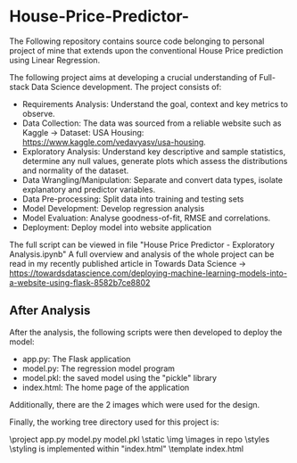 # House-Price-Predictor-

The Following repository contains source code belonging to personal project of mine that extends upon the conventional House Price prediction using Linear Regression.

The following project aims at developing a crucial understanding of Full-stack Data Science development. The project consists of:
- Requirements Analysis: Understand the goal, context and key metrics to observe.
- Data Collection: The data was sourced from a reliable website such as Kaggle -> Dataset: USA Housing: https://www.kaggle.com/vedavyasv/usa-housing.
- Exploratory Analysis: Understand key descriptive and sample statistics, determine any null values, generate plots which assess the distributions and normality of the dataset.
- Data Wrangling/Manipulation: Separate and convert data types, isolate explanatory and predictor variables.
- Data Pre-processing: Split data into training and testing sets
- Model Development: Develop regression analysis
- Model Evaluation: Analyse goodness-of-fit, RMSE and correlations.
- Deployment: Deploy model into website application

The full script can be viewed in file "House Price Predictor - Exploratory Analysis.ipynb"
A full overview and analysis of the whole project can be read in my recently published article in Towards Data Science -> https://towardsdatascience.com/deploying-machine-learning-models-into-a-website-using-flask-8582b7ce8802

## After Analysis
After the analysis, the following scripts were then developed to deploy the model:
- app.py: The Flask application
- model.py: The regression model program  
- model.pkl: the saved model using the "pickle" library
- index.html: The home page of the application

Additionally, there are the 2 images which were used for the design.

Finally, the working tree directory used for this project is:

\project
    app.py
    model.py
    model.pkl
    \static
        \img 
          \images in repo 
        \styles 
          \styling is implemented within "index.html"
    \template
        index.html
